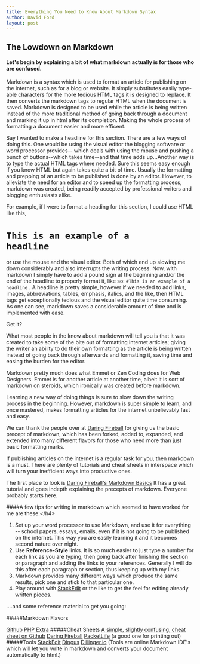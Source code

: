 ```yaml
---
title: Everything You Need to Know About Markdown Syntax
author: David Ford
layout: post
---
```


## The Lowdown on Markdown

#### Let's begin by explaining a bit of what markdown actually is for those who are confused.

Markdown is a syntax which is used to format an article for publishing on the internet, such as for a blog or website.  It simply substitutes easily type-able characters for the more tedious <abbr>HTML</abbr> tags it is designed to replace.  It then converts the markdown tags to regular <abbr>HTML</abbr> when the document is saved.  Markdown is designed to be used while the article is being written instead of the more traditional method of going back through a document and marking it up in html after its completion.  Making the whole process of formatting a document easier and more efficent.

Say I wanted to make a headline for this section.  There are a few ways of doing this.  One would be using the visual editor the blogging software or word processor provides-- which deals with using the mouse and pushing a bunch of buttons--which takes time--and that time adds up...Another way is to type the actual <abbr>HTML</abbr> tags where needed.  Sure this seems easy enough if you know <abbr>HTML</abbr> but again takes quite a bit of time. Usually the formatting and prepping of an article to be published is done by an editor. However, to alleviate the need for an editor and to speed up the formatting process, markdown was created, being readily accepted by professional writers and blogging enthusiasts alike.

For example, if I were to format a heading for this section, I could use <abbr>HTML</abbr> like this, <code><h1>This is an example of a headline</h1></code> or use the mouse and the visual editor.  Both of which end up slowing me down considerably and also interrupts the writing process.  Now, with markdown I simply have to add a pound sign at the beginning and/or the end of the headline to properly format it, like so: <code>#This is an example of a headline</code> .  A headline is pretty simple, however if we needed to add links, images, abbreviations, tables, emphasis, italics, and the like, then <abbr>HTML</abbr> tags get exceptionally tedious and the visual editor quite time consuming.  As one can see, markdown saves a considerable amount of time and is implemented with ease.

Get it?

What most people in the know about markdown will tell you is that it was created to take some of the bite out of formatting internet articles; giving the writer an ability to do their own formatting as the article is being written instead of going back through afterwards and formatting it, saving time and easing the burden for the editor.

Markdown pretty much does what Emmet or Zen Coding does for Web Designers.  Emmet is for another article at another time, albeit it is sort of markdown on steroids, which ironically was created before markdown.

Learning a new way of doing things is sure to slow down the writing process in the beginning.  However, markdown is super simple to learn, and once mastered, makes formatting articles for the internet unbelievably fast and easy.

We can thank the people over at [Daring Fireball](https://daringfireball.net/projects/markdown/basics) for giving us the basic precept of markdown, which has been forked, added to, expanded, and extended into many different flavors for those who need more than just basic formatting marks.

If publishing articles on the internet is a regular task for you, then markdown is a must.  There are plenty of tutorials and cheat sheets in interspace which will turn your inefficient ways into productive ones.

The first place to look is [Daring Fireball's Markdown Basics](https://daringfireball.net/projects/markdown/basics) It has a great tutorial and goes indepth explaining the precepts of markdown.  Everyone probably starts here.

####A few tips for writing in markdown which seemed to have worked for me are these:<&#47;h4>

1.  Set up your word processor to use Markdown, and use it for everything -- school papers, essays, emails, even if it is not going to be published on the internet.  This way you are easily learning it and it becomes second nature over night.
2. Use <strong>Reference-Style</strong> links.  It is so much easier to just type a number for each link as you are typing, then going back after finishing the section or paragraph and adding the links to your references.  Generally I will do this after each paragraph or section, thus keeping up with my links.
3. Markdown provides many different ways which produce the same results, pick one and stick to that particular one.
4. Play around with [StackEdit](http://stackedit.io "StackEdit") or the like to get the feel for editing already written pieces.

....and some reference material to get you going:

#####Markdown Flavors

[Github](https://help.github.com/articles/github-flavored-markdown)
[PHP Extra](http://michelf.ca/projects/php-markdown/extra)
#####Cheat Sheets
[A simple, slightly confusing, cheat sheet on Github](https://github.com/adam-p/markdown-here/wiki/Markdown-Cheatsheet)
[Daring Fireball](https://daringfireball.net/projects/markdown/basics)
[PacketLife](http://packetlife.net/media/library/16/Markdown.pdf) (a good one for printing out)
#####Tools
[StackEdit](http://stackedit.io)
[Dingus](http://daringfireball.net/projects/markdown/dingus)
[Dillinger.io](http://dillinger.io)
(Tools are online Markdown IDE's which will let you write in markdown and converts your document automatically to html.)
